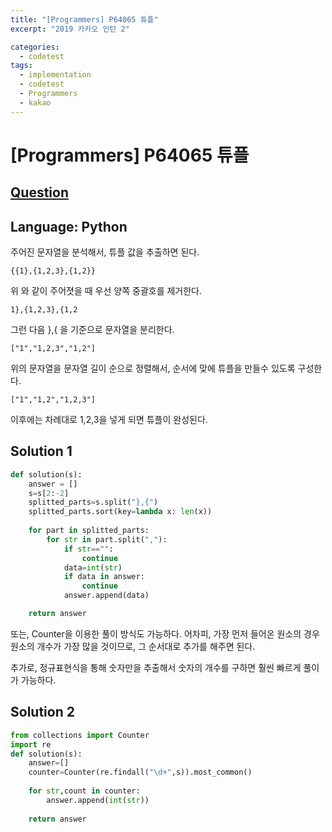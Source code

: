 ```yaml
---
title: "[Programmers] P64065 튜플"
excerpt: "2019 카카오 인턴 2"

categories:
  - codetest
tags:
  - implementation
  - codetest
  - Programmers
  - kakao
---
```

# [Programmers] P64065 튜플
## [Question](https://school.programmers.co.kr/learn/courses/30/lessons/64061)
## Language: Python

주어진 문자열을 분석해서, 튜플 값을 추출하면 된다.

```{{1},{1,2,3},{1,2}}```

위 와 같이 주어졋을 때 우선 양쪽 중괄호를 제거한다.

```1},{1,2,3},{1,2```

그런 다음 },{ 을 기준으로 문자열을 분리한다.

```["1","1,2,3","1,2"]```

위의 문자열을 문자열 길이 순으로 정렬해서, 순서에 맞에 튜플을 만들수 있도록 구성한다.

```["1","1,2","1,2,3"]```

이후에는 차례대로 1,2,3을 넣게 되면 튜플이 완성된다.

## Solution 1
    
```python
def solution(s):
    answer = []
    s=s[2:-2]
    splitted_parts=s.split("},{")
    splitted_parts.sort(key=lambda x: len(x))
    
    for part in splitted_parts:
        for str in part.split(","):
            if str=="":
                continue      
            data=int(str)
            if data in answer:
                continue
            answer.append(data)

    return answer
```

또는, Counter을 이용한 풀이 방식도 가능하다. 어차피, 가장 먼저 들어온 원소의 경우 원소의 개수가 가장 많을 것이므로, 그 순서대로 추가를 해주면 된다.

추가로, 정규표현식을 통해 숫자만을 추출해서 숫자의 개수를 구하면 훨씬 빠르게 풀이가 가능하다.

## Solution 2

```python
from collections import Counter
import re
def solution(s):
    answer=[]
    counter=Counter(re.findall("\d+",s)).most_common()
    
    for str,count in counter:
        answer.append(int(str))
        
    return answer
```